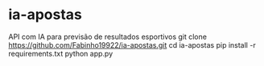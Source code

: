 # ia-apostas
API com IA para previsão de resultados esportivos
git clone https://github.com/Fabinho19922/ia-apostas.git
cd ia-apostas
pip install -r requirements.txt
python app.py
